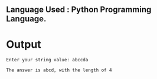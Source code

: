 ## Language Used : Python Programming Language.

# Output

    Enter your string value: abccda

    The answer is abcd, with the length of 4
